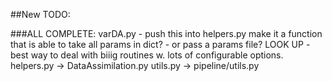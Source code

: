 ##New TODO:


###ALL COMPLETE:
varDA.py - push this into helpers.py
    make it a function that is able to take all params in dict? - or pass a params file?
    LOOK UP - best way to deal with biiig routines w. lots of configurable options.  
helpers.py -> DataAssimilation.py
utils.py -> pipeline/utils.py
